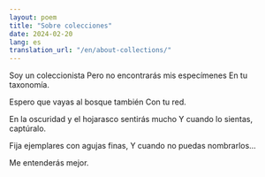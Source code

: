 ```yaml
---
layout: poem
title: "Sobre colecciones"
date: 2024-02-20
lang: es
translation_url: "/en/about-collections/"
---
```


Soy un coleccionista
Pero no encontrarás mis especímenes
En tu taxonomía.


Espero que vayas al bosque también
Con tu red.


En la oscuridad y el hojarasco sentirás mucho
Y cuando lo sientas, captúralo.


Fija ejemplares con agujas finas,
Y cuando no puedas nombrarlos…


Me entenderás mejor.
